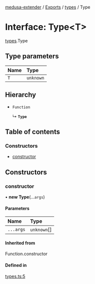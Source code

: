 [medusa-extender](../README.md) / [Exports](../modules.md) / [types](../modules/types.md) / Type

# Interface: Type<T\>

[types](../modules/types.md).Type

## Type parameters

| Name | Type |
| :------ | :------ |
| `T` | `unknown` |

## Hierarchy

- `Function`

  ↳ **`Type`**

## Table of contents

### Constructors

- [constructor](types.Type.md#constructor)

## Constructors

### constructor

• **new Type**(...`args`)

#### Parameters

| Name | Type |
| :------ | :------ |
| `...args` | `unknown`[] |

#### Inherited from

Function.constructor

#### Defined in

[types.ts:5](https://github.com/adrien2p/medusa-extender/blob/badcc5e/src/types.ts#L5)
